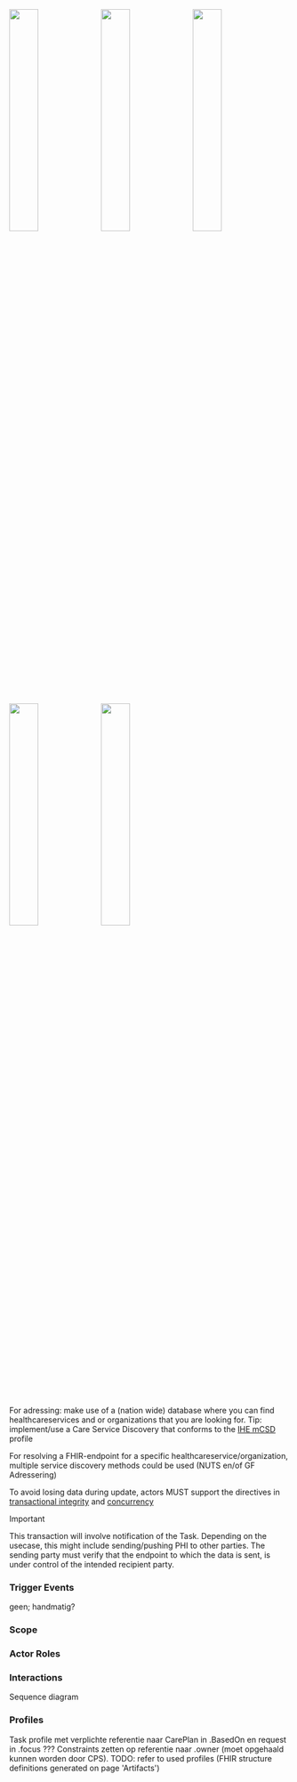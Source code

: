 <img src="transaction-request-response-workflow-1.png" width="32%" style="float: none"/>

<img src="transaction-request-response-workflow-2.png" width="32%" style="float: none"/>

<img src="transaction-request-response-workflow-3.png" width="32%" style="float: none"/>
<img src="transaction-request-response-workflow-4.png" width="32%" style="float: none"/>
<img src="transaction-request-response-workflow-5.png" width="32%" style="float: none"/>



For adressing: make use of a (nation wide) database where you can find healthcareservices and or organizations that you are looking for. Tip: implement/use a Care Service Discovery that conforms to the [IHE mCSD](https://profiles.ihe.net/ITI/mCSD/index.html) profile

For resolving a FHIR-endpoint for a specific healthcareservice/organization, multiple service discovery methods could be used (NUTS en/of GF Adressering)

To avoid losing data during update, actors MUST support the directives in  [transactional integrity](http://hl7.org/fhir/R4/http.html#transactional-integrity) and [concurrency](https://hl7.org/fhir/R4/http.html#concurrency)


> [!IMPORTANT] 
> This transaction will involve notification of the Task. Depending on the usecase, this might include sending/pushing PHI to other parties. The sending party must verify that the endpoint to which the data is sent, is under control of the intended recipient party.


### Trigger Events
geen; handmatig?
### Scope


### Actor Roles

### Interactions 
Sequence diagram

### Profiles
Task profile met verplichte referentie naar CarePlan in .BasedOn en request in .focus ??? Constraints zetten op referentie naar .owner (moet opgehaald kunnen worden door CPS). 
TODO: refer to used profiles (FHIR structure definitions generated on page 'Artifacts')

<!-- # Workflow
This IG supports the following processes:
1. Shared Care Workflow: an organization requests an activity from another organization. 
2. Shared Care Data Requests: an organization requests ehr data from another organization

## 1. Shared Care Workflow
### Functional description
Shared Care Workflow concerns the structures and transactions for care planning and collaboration between practitioners by cross-organizational ordering processes.

### Pattern
This IG specify a workflow pattern for the Shared Care Workflow. For general FHIR workflow concepts, see: https://hl7.org/fhir/R4/workflow.html. The base pattern that will be used is [FHIR Workflow Pattern H](https://hl7.org/fhir/R4/workflow-management.html#optionh). 

### Actors
There are a couple of actors in the Shared Care Workflow:
- Care Plan Contributor
- Care Plan Service
- Care Plan Definition Service

#### Care Plan Contributor
The first actor is the Care Plan Contributor. This actor interacts with both the Care Plan Service and the Care Plan Definition Service. This actor creates and updates the care plan and tasks/orders for other Care Plan Contributors. 

This actor aligns with actors Placer and Filler in [FHIR Workflow Pattern H](https://hl7.org/fhir/R4/workflow-management.html#optionh).

#### Care Plan Service
The second actor is the Care Plan Service. This actor manages patient specific Care Plans, Tasks and Care Teams. The Care Plan Service is also responsible for updating several elements in Care Plans and Care Teams that authorize new practitioners in the Care Teams.

This actor aligns with actor Broker in [FHIR Workflow Pattern H](https://hl7.org/fhir/R4/workflow-management.html#optionh).

#### Care Plan Definition Service
The third actor is the Care Plan Definition Service. This actor manages Plan Definitions and Activity Definitions that are used for order sets, protocols, clinical practice guidelines, etc.

## 2. Shared Care Data Requests
### Functional description
Shared Care Data Requests concern the structures and transactions for data requests to and from members involved in the careteam of a patient. The artifacts created in the Shared Care Workflow are used for localization and authorization.

### Pattern
to do
unsolicited pull?

### Actors
There are a couple of actors in Shared Care Data Requests:
- Data User
- Data Holder
- Care Plan Service

#### Data User
This is an actor that has a request concerning data held by another party, the data holder.

#### Data Holder
This is an actor that hosts the data that is requested by the data user.

#### Care Plan Service
This actor hosts Care Plans and Care Teams that act
- as index in the localization process performed by the Data User;
- as parameters in the authorization process performed by the Data Holder.

#### Access Policy Service
This actor hosts generic authorization policies that can be used as paramaters in the authorization process. E.g.:
- Condition - resource matrices
- ParticipantRole - Resource matrices







----------TO DO from here----------

Each actor is described in detail below. 

## Care Plan Contributor

CarePlan kunnen POSTen naar CPS
Task kunnen POSTen naar CPS
notificatie kunnen ontvangen van Task
Optioneel: subscription nemen/notificatie ontvangen voor CarePlan/CareTeam
Data ontsluiten uit FHIR endpoint
Autorisatie op data-ontsluiting o.b.v. CarePlan/CareTeam (optioneel: gebruik van CPC $authorize)
Lokaliseren&ophalen van data o.b.v. CarePlan/CareTeam (optioneel: gebruik van CPC $localize)
TODO: CapabilityStatement maken voor CPC zoals https://profiles.ihe.net/ITI/mCSD/CapabilityStatement-IHE.mCSD.CareServicesSelectiveConsumer.html 



## Care Plan Service

 Alle Tasks bij de CPS posten/updaten (en placer of owner automatisch notificeren, behalve als ontvanger=verzender; als je zelf de CPS bent
Maak b.v. AuditEvent van een Task-request, Task-acceptance, Task-cancellation, etc. Daarna proces bouwen dat bij iedere Task wijziging checkt of o.b.v. Task&AuditEvents het CarePlan/CareTeam moet wijzigen
Voor CarePlan-merge ook Task aanmaken vanuit/naar CarePlan-X-eigenaar of Careplan-Y-eigenaar (ook request/acceptance vastleggen)
Iets met hoofdbehandelaarschap doen? (met Task overdragen?)
Operation $authorize: gesloten autorizatievraag: mag deze zorgverlener van organizatie 123 ihkv het CarePlan X data opvragen (welke data?)
Operatie $localize: geef me endpoints (of URA's) voor CarePlan X

TODO: CapabilityStatement maken voor CPS zoals https://profiles.ihe.net/ITI/mCSD/CapabilityStatement-IHE.mCSD.CareServicesSelectiveSupplier.html

## Plan Definition Service

Hoeft niet zo veel te kunnen; hosten van PlanDefinition en ActivityDefinitions-->